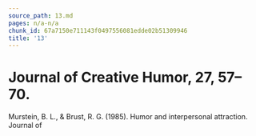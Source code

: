 ```yaml
---
source_path: 13.md
pages: n/a-n/a
chunk_id: 67a7150e711143f0497556081edde02b51309946
title: '13'
---
```

# Journal of Creative Humor, 27, 57–70.

Murstein, B. L., & Brust, R. G. (1985). Humor and interpersonal attraction. Journal of
